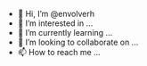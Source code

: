 - 👋 Hi, I’m @envolverh
- 👀 I’m interested in ...
- 🌱 I’m currently learning ...
- 💞️ I’m looking to collaborate on ...
- 📫 How to reach me ...

<!---
envolverh/envolverh is a ✨ special ✨ repository because its `README.md` (this file) appears on your GitHub profile.
You can click the Preview link to take a look at your changes.
--->
